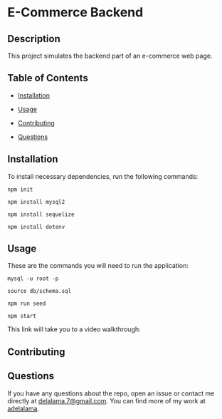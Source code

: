 # E-Commerce Backend

## Description

This project simulates the backend part of an e-commerce web page. 

## Table of Contents 

* [Installation](#installation)

* [Usage](#usage)

* [Contributing](#contributing)

* [Questions](#questions)

## Installation

To install necessary dependencies, run the following commands:

```
npm init
```
```
npm install mysql2
```

```
npm install sequelize
```

```
npm install dotenv
```

## Usage

These are the commands you will need to run the application:

```
mysql -u root -p
```

```
source db/schema.sql
```

```
npm run seed
```

```
npm start
```

This link will take you to a video walkthrough: 

  
## Contributing



## Questions

If you have any questions about the repo, open an issue or contact me directly at delalama.7@gmail.com. You can find more of my work at [adelalama](https://github.com/adelalama/).

